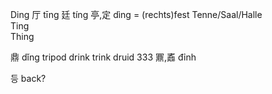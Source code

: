 Ding 厅 tīng 廷 tíng 亭,定 dìng = (rechts)fest  Tenne/Saal/Halle  
Ting  
Thing  

鼎 dǐng	tripod drink trink druid 333 鼏,鼒	đỉnh  

등 back?  